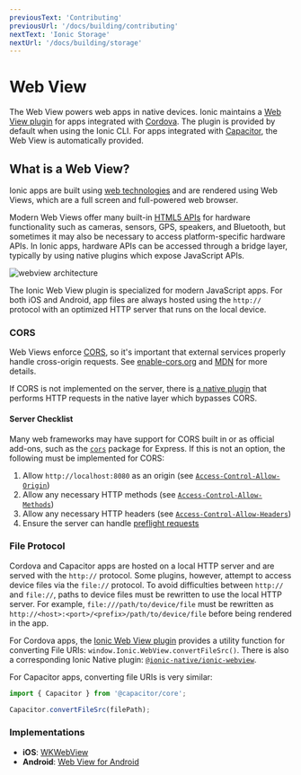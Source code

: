 ```yaml
---
previousText: 'Contributing'
previousUrl: '/docs/building/contributing'
nextText: 'Ionic Storage'
nextUrl: '/docs/building/storage'
---
```



# Web View

The Web View powers web apps in native devices. Ionic maintains a <a href="https://github.com/ionic-team/cordova-plugin-ionic-webview" target="_blank">Web View plugin</a> for apps integrated with [Cordova](/docs/faq/glossary#cordova). The plugin is provided by default when using the Ionic CLI. For apps integrated with [Capacitor](/docs/faq/glossary#capacitor), the Web View is automatically provided.

## What is a Web View?

Ionic apps are built using [web technologies](/docs/faq/glossary#web-standards) and are rendered using Web Views, which are a full screen and full-powered web browser.

Modern Web Views offer many built-in <a href="https://whatwebcando.today" target="_blank">HTML5 APIs</a> for hardware functionality such as cameras, sensors, GPS, speakers, and Bluetooth, but sometimes it may also be necessary to access platform-specific hardware APIs. In Ionic apps, hardware APIs can be accessed through a bridge layer, typically by using native plugins which expose JavaScript APIs.

![webview architecture](/docs/v4/assets/img/building/webview-architecture.png)

The Ionic Web View plugin is specialized for modern JavaScript apps. For both iOS and Android, app files are always hosted using the `http://` protocol with an optimized HTTP server that runs on the local device.

### CORS

Web Views enforce [CORS](/docs/faq/glossary#cors), so it's important that external services properly handle cross-origin requests. See <a href="https://enable-cors.org/" target="_blank">enable-cors.org</a> and <a href="https://developer.mozilla.org/en-US/docs/Web/HTTP/CORS" target="_blank">MDN</a> for more details.

If CORS is not implemented on the server, there is [a native plugin](/docs/native/http/) that performs HTTP requests in the native layer which bypasses CORS.

#### Server Checklist

Many web frameworks may have support for CORS built in or as official add-ons, such as the <a href="https://github.com/expressjs/cors" target="_blank"><code>cors</code></a> package for Express. If this is not an option, the following must be implemented for CORS:

1. Allow `http://localhost:8080` as an origin (see <a href="https://developer.mozilla.org/en-US/docs/Web/HTTP/Headers/Access-Control-Allow-Origin" target="_blank"><code>Access-Control-Allow-Origin</code></a>)
2. Allow any necessary HTTP methods (see <a href="https://developer.mozilla.org/en-US/docs/Web/HTTP/Headers/Access-Control-Allow-Methods" target="_blank"><code>Access-Control-Allow-Methods</code></a>)
3. Allow any necessary HTTP headers (see <a href="https://developer.mozilla.org/en-US/docs/Web/HTTP/Headers/Access-Control-Allow-Headers" target="_blank"><code>Access-Control-Allow-Headers</code></a>)
4. Ensure the server can handle <a href="https://developer.mozilla.org/en-US/docs/Glossary/Preflight_request" target="_blank">preflight requests</a>

### File Protocol

Cordova and Capacitor apps are hosted on a local HTTP server and are served with the `http://` protocol. Some plugins, however, attempt to access device files via the `file://` protocol. To avoid difficulties between `http://` and `file://`, paths to device files must be rewritten to use the local HTTP server. For example, `file:///path/to/device/file` must be rewritten as `http://<host>:<port>/<prefix>/path/to/device/file` before being rendered in the app.

For Cordova apps, the [Ionic Web View plugin](https://github.com/ionic-team/cordova-plugin-ionic-webview) provides a utility function for converting File URIs: `window.Ionic.WebView.convertFileSrc()`. There is also a corresponding Ionic Native plugin: [`@ionic-native/ionic-webview`](/docs/native/ionic-webview/).

For Capacitor apps, converting file URIs is very similar:

```javascript
import { Capacitor } from '@capacitor/core';

Capacitor.convertFileSrc(filePath);
```

### Implementations

* **iOS**: <a href="https://developer.apple.com/documentation/webkit/wkwebview" target="_blank">WKWebView</a>
* **Android**: <a href="https://developer.chrome.com/multidevice/webview/overview" target="_blank">Web View for Android</a>
